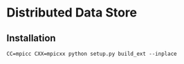 # Distributed Data Store

## Installation
```
CC=mpicc CXX=mpicxx python setup.py build_ext --inplace
```
